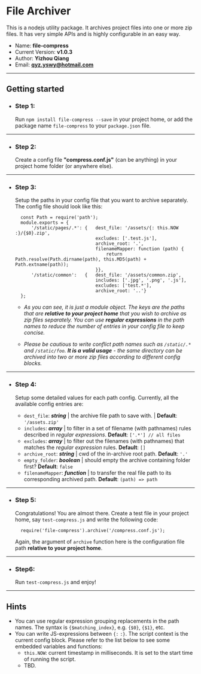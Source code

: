 # File Archiver

This is a nodejs utility package. It archives project files into one or more zip files. It has very simple APIs and is highly configurable in an easy way.

- Name: **file-compress**
- Current Version: **v1.0.3**
- Author: **Yizhou Qiang**
- Email: **qyz.yswy@hotmail.com**

---

## Getting started

- ### Step 1:

	Run `npm install file-compress --save` in your project home, or add the package name `file-compress` to your `package.json` file.

---

- ### Step 2:

	Create a config file **"compress.conf.js"** (can be anything) in your project home folder (or anywhere else).



---

- ### Step 3:

	Setup the paths in your config file that you want to archive separately. The config file should look like this:

		const Path = require('path');
		module.exports = {
			'/static/pages/.*':	{	dest_file: '/assets/{: this.NOW :}/{$0}.zip',
									excludes: ['.test.js'],
									archive_root: '.',
									filenameMapper: function (path) {
										return Path.resolve(Path.dirname(path), this.MD5(path) + Path.extname(path));
									}},
			'/static/common':	{	dest_file: '/assets/common.zip',
									includes: ['.jpg', '.png', '.js'],
									excludes: ['test.*'],
									archive_root: '..'}
		};

	- *As you can see, it is just a module object. The keys are the paths that are **relative to your project home** that you wish to archive as zip files separately. You can use ***regular expressions*** in the path names to reduce the number of entries in your config file to keep concise.*

	- *Please be cautious to write conflict path names such as `/static/.*` and `/static/foo`. **It is a valid usage** - the same directory can be archived into two or more zip files according to different config blocks.*

---

- ### Step 4:

	Setup some detailed values for each path config. Currently, all the available config entries are:

	- `dest_file`: ***string*** | the archive file path to save with. | **Default**: `'/assets.zip'`
	- `includes`: ***array*** | to filter in a set of filename (with pathnames) rules described in *regular expressions*. **Default**: `['.*'] // all files`
	- `excludes`: ***array*** | to filter out the filenames (with pathnames) that matches the *regular expression* rules. **Default**: `[]`
	- `archive_root`: ***string*** | cwd of the in-archive root path. **Default**: `'.'`
	- `empty_folder`: ***boolean*** | should empty the archive containing folder first? **Default**: `false`
	- `filenameMapper`: ***function*** | to transfer the real file path to its corresponding archived path. **Default**: `(path) => path`

---

- ### Step 5:

	Congratulations! You are almost there. Create a test file in your project home, say `test-compress.js` and write the following code:

		require('file-compress').archive('/compress.conf.js');

	Again, the argument of `archive` function here is the configuration file path **relative to your project home**.

---

- ### Step6:

	Run `test-compress.js` and enjoy!

---

## Hints

- You can use regular expression grouping replacements in the path names. The syntax is `{$matching_index}`, e.g. `{$0}`, `{$1}`, etc.
- You can write JS-expressions between `{:` `:}`. The script context is the current config block. Please refer to the list below to see some embedded variables and functions:
	- `this.NOW`: current timestamp in milliseconds. It is set to the start time of running the script.
	- TBD.
